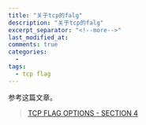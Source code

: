 ```yaml
---
title: "关于tcp的falg"
description: "关于tcp的falg"
excerpt_separator: "<!--more-->"
last_modified_at: 
comments: true
categories:
  -
tags:
  - tcp flag
---
```


参考这篇文章。

> <site><a target="_blank" href="http://www.firewall.cx/networking-topics/protocols/tcp/136-tcp-flag-options.html">TCP FLAG OPTIONS - SECTION 4</a></site>
